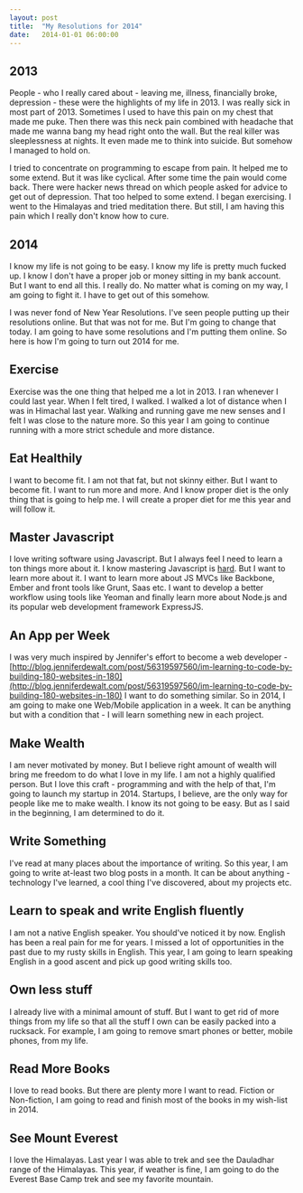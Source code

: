 ```yaml
---
layout: post
title:  "My Resolutions for 2014"
date:   2014-01-01 06:00:00
---
```


2013
----

People - who I really cared about - leaving me, illness, financially broke, depression - these were the highlights of my life in 2013. I was really sick in most part of 2013. Sometimes I used to have this pain on my chest that made me puke. Then there was this neck pain combined with headache that made me wanna bang my head right onto the wall. But the real killer was sleeplessness at nights. It even made me to think into suicide. But somehow I managed to hold on.

I tried to concentrate on programming to escape from pain. It helped me to some extend. But it was like cyclical. After some time the pain would come back. There were hacker news thread on which people asked for advice to get out of depression. That too helped to some extend. I began exercising. I went to the Himalayas and tried meditation there. But still, I am having this pain which I really don't know how to cure.

2014
----
I know my life is not going to be easy. I know my life is pretty much fucked up. I know I don't have a proper job or money sitting in my bank account. But I want to end all this. I really do. No matter what is coming on my way, I am going to fight it. I have to get out of this somehow.

I was never fond of New Year Resolutions. I've seen people putting up their resolutions online. But that was not for me. But I'm going to change that today. I am going to have some resolutions and I'm putting them online. So here is how I'm going to turn out 2014 for me.

Exercise
--------
Exercise was the one thing that helped me a lot in 2013. I ran whenever I could last year. When I felt tired, I walked. I walked a lot of distance when I was in Himachal last year. Walking and running gave me new senses and I felt I was close to the nature more. So this year I am going to continue running with a more strict schedule and more distance.

Eat Healthily
-------------
I want to become fit. I am not that fat, but not skinny either. But I want to become fit. I want to run more and more. And I know proper diet is the only thing that is going to help me. I will create a proper diet for me this year and will follow it.

Master Javascript
-----------------
I love writing software using Javascript. But I always feel I need to learn a ton things more about it. I know mastering Javascript is [hard](http://www.clientcide.com/deep-thoughts/why-its-a-good-idea-to-be-a-javascript-developer-and-what-it-takes-to-be-one/). But I want to learn more about it. I want to learn more about JS MVCs like Backbone, Ember and front tools like Grunt, Saas etc. I want to develop a better workflow using tools like Yeoman and finally learn more about Node.js and its popular web development framework ExpressJS.

An App per Week
---------------
I was very much inspired by Jennifer's effort to become a web developer - [http://blog.jenniferdewalt.com/post/56319597560/im-learning-to-code-by-building-180-websites-in-180](http://blog.jenniferdewalt.com/post/56319597560/im-learning-to-code-by-building-180-websites-in-180) I want to do something similar. So in 2014, I am going to make one Web/Mobile application in a week. It can be anything but with a condition that - I will learn something new in each project.

Make Wealth
-----------
I am never motivated by money. But I believe right amount of wealth will bring me freedom to do what I love in my life. I am not a highly qualified person. But I love this craft - programming and with the help of that, I'm going to launch my startup in 2014. Startups, I believe, are the only way for people like me to make wealth. I know its not going to be easy. But as I said in the beginning, I am determined to do it.

Write Something
---------------
I've read at many places about the importance of writing. So this year, I am going to write at-least two blog posts in a month. It can be about anything - technology I've learned, a cool thing I've discovered, about my projects etc.

Learn to speak and write English fluently
-----------------------------------------
I am not a native English speaker. You should've noticed it by now. English has been a real pain for me for years. I missed a lot of opportunities in the past due to my rusty skills in English. This year, I am going to learn speaking English in a good ascent and pick up good writing skills too.

Own less stuff
--------------
I already live with a minimal amount of stuff. But I want to get rid of more things from my life so that all the stuff I own can be easily packed into a rucksack. For example, I am going to remove smart phones or better, mobile phones, from my life.

Read More Books
---------------
I love to read books. But there are plenty more I want to read. Fiction or Non-fiction, I am going to read and finish most of the books in my wish-list in 2014.

See Mount Everest
-----------------
I love the Himalayas. Last year I was able to trek and see the Dauladhar range of the Himalayas. This year, if weather is fine, I am going to do the Everest Base Camp trek and see my favorite mountain.